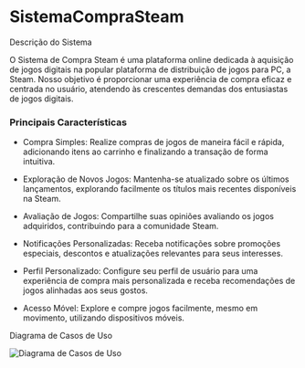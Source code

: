 # SistemaCompraSteam

 Descrição do Sistema

O Sistema de Compra Steam é uma plataforma online dedicada à aquisição de jogos digitais na popular plataforma de distribuição de jogos para PC, a Steam. Nosso objetivo é proporcionar uma experiência de compra eficaz e centrada no usuário, atendendo às crescentes demandas dos entusiastas de jogos digitais.

### Principais Características

- Compra Simples: Realize compras de jogos de maneira fácil e rápida, adicionando itens ao carrinho e finalizando a transação de forma intuitiva.

- Exploração de Novos Jogos: Mantenha-se atualizado sobre os últimos lançamentos, explorando facilmente os títulos mais recentes disponíveis na Steam.

- Avaliação de Jogos: Compartilhe suas opiniões avaliando os jogos adquiridos, contribuindo para a comunidade Steam.

- Notificações Personalizadas: Receba notificações sobre promoções especiais, descontos e atualizações relevantes para seus interesses.

- Perfil Personalizado: Configure seu perfil de usuário para uma experiência de compra mais personalizada e receba recomendações de jogos alinhadas aos seus gostos.

- Acesso Móvel: Explore e compre jogos facilmente, mesmo em movimento, utilizando dispositivos móveis.

Diagrama de Casos de Uso

![Diagrama de Casos de Uso](url_do_diagrama)
